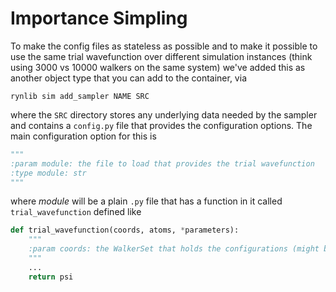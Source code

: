 # Importance Simpling

To make the config files as stateless as possible and to make it possible to use the same trial wavefunction over different simulation instances (think using 3000 vs 10000 walkers on the same system) we've added this as another object type that you can add to the container, via

```ignorelang
rynlib sim add_sampler NAME SRC
```

where the `SRC` directory stores any underlying data needed by the sampler and contains a `config.py` file that provides the configuration options.
The main configuration option for this is

```python
"""
:param module: the file to load that provides the trial wavefunction
:type module: str
"""
```

where _module_ will be a plain `.py` file that has a function in it called `trial_wavefunction` defined like 

```python
def trial_wavefunction(coords, atoms, *parameters):
    """
    :param coords: the WalkerSet that holds the configurations (might be many configurations at once!)
    """
    ...
    return psi
```